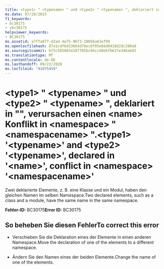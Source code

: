 ```yaml
---
title: <type1> " <typename> " und <type2> " <typename> ", deklariert in "", verursachen einen <name> Konflikt in <namespace> " <namespacename> ".
ms.date: 07/20/2015
f1_keywords:
- bc30175
- vbc30175
helpviewer_keywords:
- BC30175
ms.assetid: a7ffa877-d2ad-4e75-96f3-10056a63ef99
ms.openlocfilehash: 87a1cdf6d33664d70ec0f05e66d8418d2dc208a0
ms.sourcegitcommit: bf5c5850654187705bc94cc40ebfb62fe346ab02
ms.translationtype: MT
ms.contentlocale: de-DE
ms.lasthandoff: 09/23/2020
ms.locfileid: "91075459"
---
```

# <a name="type1-typename-and-type2-typename-declared-in-name-conflict-in-namespace-namespacename"></a><span data-ttu-id="0dddf-102">\<type1> " \<typename> " und \<type2> " \<typename> ", deklariert in "", verursachen einen \<name> Konflikt in \<namespace> " \<namespacename> ".</span><span class="sxs-lookup"><span data-stu-id="0dddf-102">\<type1> '\<typename>' and \<type2> '\<typename>', declared in '\<name>', conflict in \<namespace> '\<namespacename>'</span></span>

<span data-ttu-id="0dddf-103">Zwei deklarierte Elemente, z. B. eine Klasse und ein Modul, haben den gleichen Namen im selben Namespace.</span><span class="sxs-lookup"><span data-stu-id="0dddf-103">Two declared elements, such as a class and a module, have the same name in the same namespace.</span></span>  
  
 <span data-ttu-id="0dddf-104">**Fehler-ID:** BC30175</span><span class="sxs-lookup"><span data-stu-id="0dddf-104">**Error ID:** BC30175</span></span>  
  
## <a name="to-correct-this-error"></a><span data-ttu-id="0dddf-105">So beheben Sie diesen Fehler</span><span class="sxs-lookup"><span data-stu-id="0dddf-105">To correct this error</span></span>  
  
- <span data-ttu-id="0dddf-106">Verschieben Sie die Deklaration eines der Elemente in einen anderen Namespace.</span><span class="sxs-lookup"><span data-stu-id="0dddf-106">Move the declaration of one of the elements to a different namespace.</span></span>  
  
- <span data-ttu-id="0dddf-107">Ändern Sie den Namen eines der beiden Elemente.</span><span class="sxs-lookup"><span data-stu-id="0dddf-107">Change the name of one of the elements.</span></span>
